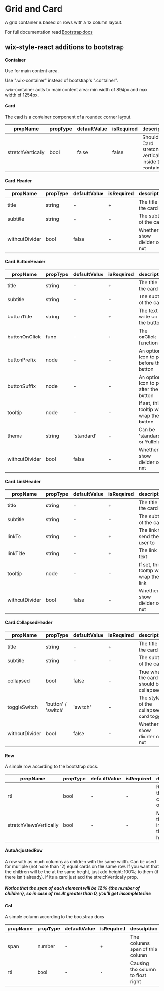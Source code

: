 # Grid and Card

A grid container is based on rows with a 12 column layout.

For full documentation read [Bootstrap docs](http://getbootstrap.com/css/#grid)

## wix-style-react additions to bootstrap

#### Container

Use for main content area.

Use ".wix-container" instead of bootstrap's ".container". 

.wix-container adds to main content area: min width of 894px and max width of 1254px.

#### Card

The card is a container component of a rounded corner layout.

| propName | propType | defaultValue | isRequired | description |
|----------|----------|--------------|------------|-------------|
| stretchVertically | bool | false | false | Should this Card stretch vertically inside the container |

#### Card.Header

| propName | propType | defaultValue | isRequired | description |
|----------|----------|--------------|------------|-------------|
| title | string | - | + | The title of the card |
| subtitle | string | - | - | The subtitle of the card |
| withoutDivider | bool | false | - | Whether to show divider or not |

#### Card.ButtonHeader

| propName | propType | defaultValue | isRequired | description |
|----------|----------|--------------|------------|-------------|
| title | string | - | + | The title of the card |
| subtitle | string | - | - | The subtitle of the card |
| buttonTitle | string | - | + | The text to write on the button |
| buttonOnClick | func | - | + | The onClick function |
| buttonPrefix | node | - | - | An optional Icon to put before the button |
| buttonSuffix | node | - | - | An optional Icon to put after the button |
| tooltip | node | - | - | If set, this tooltip will wrap the button |
| theme | string | 'standard' | - | Can be 'standard' or 'fullblue' |
| withoutDivider | bool | false | - | Whether to show divider or not |

#### Card.LinkHeader

| propName | propType | defaultValue | isRequired | description |
|----------|----------|--------------|------------|-------------|
| title | string | - | + | The title of the card |
| subtitle | string | - | - | The subtitle of the card |
| linkTo | string | - | + | The link to send the user to |
| linkTitle | string | - | + | The link text |
| tooltip | node | - | - | If set, this tooltip will wrap the link |
| withoutDivider | bool | false | - | Whether to show divider or not |

#### Card.CollapsedHeader

| propName | propType | defaultValue | isRequired | description |
|----------|----------|--------------|------------|-------------|
| title | string | - | + | The title of the card |
| subtitle | string | - | - | The subtitle of the card |
| collapsed | bool | false | - | True when the card should be collapsed |
| toggleSwitch | 'button' / 'switch' | 'switch' | - | The style of the collapsed card toggle |
| withoutDivider | bool | false | - | Whether to show divider or not |


#### Row

A simple row according to the bootstrap docs.

| propName | propType | defaultValue | isRequired | description |
|----------|----------|--------------|------------|-------------|
| rtl | bool | - | - | Reverses the columns ordering |
| stretchViewsVertically | bool | - | - | Make all the views in that raw the same height |

#### AutoAdjustedRow

A row with as much columns as children with the same width.
Can be used for multiple (not more than 12) equal cards on the same row.
If you want that the children will be the at the same height, 
just add height: 100%; to them (if there isn't already).
if its a card just add the stretchVertically prop.
##### Notice that the span of each element will be 12 % {the number of children}, so in case of result greater than 0, you'll get incomplete line

#### Col

A simple column according to the bootstrap docs

| propName | propType | defaultValue | isRequired | description |
|----------|----------|--------------|------------|-------------|
| span | number | - | + | The columns span of this column |
| rtl | bool | - | - | Causing the column to float right |
